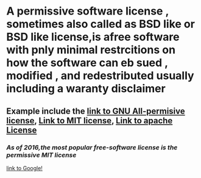 # **A permissive software license , sometimes also called as BSD like or BSD like license,is afree software with pnly minimal restrcitions on how the software can eb sued , modified , and redestributed usually including a waranty disclaimer**
## Example include  the [link to GNU All-permisive license](hhtps://en.wikiperdi.org/wiki/GNU_All-permisive_license), [Link to MIT license](hhtps://en.wikipedi.porg/wiki/MIT_Lciense), [Link to apache License](hhtps://en.wikiperida.org/wiki/apple_public_source_licane)
### *As of 2016,the most popular free-software license is the permissive MIT license*
[link to Google!](http://google.com)
